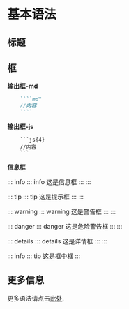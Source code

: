 # 基本语法

## 标题

## 框

**输出框-md**

````md
    ````md"
    //内容
    ````
````

**输出框-js**

```js{4}
    ```js{4}
    //内容 
    ```
```

**信息框**

::: info
    ::: info
    这是信息框
    :::
:::

::: tip
    ::: tip
    这是提示框
    :::
:::

::: warning
    ::: warning
    这是警告框
    :::
:::

::: danger
    ::: danger
    这是危险警告框
    :::
:::

::: details
    ::: details
    这是详情框
    :::
:::

::: info
::: tip
这是框中框
:::

## 更多信息

更多语法请点击[此处](https://vitepress.dev/guide/markdown).